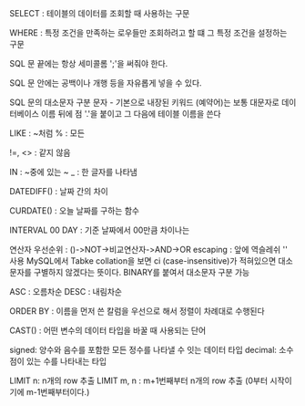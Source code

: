 SELECT : 테이블의 데이터를 조회할 때 사용하는 구문

WHERE : 특정 조건을 만족하는 로우들만 조회하려고 할 떄 그 특정 조건을 설정하는 구문


SQL 문 끝에는 항상 세미콜롬 ';'을 써줘야 한다.

SQL 문 안에는 공백이나 개행 등을 자유롭게 넣을 수 있다.

SQL 문의 대소문자 구분 문자 - 기본으로 내장된 키워드 (예약어)는 보통 대문자로
데이터베이스 이름 뒤에 점 '.'을 붙이고 그 다음에 테이블 이름을 쓴다


LIKE : ~처럼
% : 모든

!=, <> : 같지 않음

IN : ~중에 있는 ~
_ : 한 글자를 나타냄


DATEDIFF() : 날짜 간의 차이

CURDATE() : 오늘 날짜를 구하는 함수

INTERVAL 00 DAY : 기준 날짜에서 00만큼 차이나는


연산자 우선순위 : ()->NOT->비교연산자->AND->OR
escaping : 앞에 역슬레쉬 '\' 사용
MySQL에서 Tabke collation을 보면 ci (case-insensitive)가 적혀있으면 대소문자를 구별하지 않겠다는 뜻이다.
BINARY를 붙여서 대소문자 구분 가능


ASC : 오름차순
DESC : 내림차순

ORDER BY : 이름을 먼저 쓴 칼럼을 우선으로 해서 정렬이 차례대로 수행된다


CAST() : 어떤 변수의 데이터 타입을 바꿀 때 사용되는 단어

signed: 양수와 음수를 포함한 모든 정수를 나타낼 수 잇는 데이터 타입
decimal: 소수점이 있는 수를 나타내는 타입

LIMIT n: n개의 row 추출
LIMIT m, n : m+1번째부터 n개의 row 추출 (0부터 시작이기에 m-1번째부터이다.)